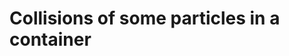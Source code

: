 # Collisions of some particles in a container

<canvas id="canvas" style = "border = solid 1px red; width=fit-parent; height=fit-parent;"></canvas>

<script src="/assets/mol.js"></script>